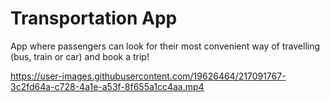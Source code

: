 # Transportation App
App where passengers can look for their most convenient way of travelling (bus, train or car) and book a trip!



https://user-images.githubusercontent.com/19626464/217091767-3c2fd64a-c728-4a1e-a53f-8f655a1cc4aa.mp4

